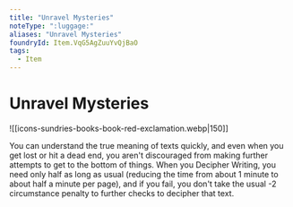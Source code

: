 ```yaml
---
title: "Unravel Mysteries"
noteType: ":luggage:"
aliases: "Unravel Mysteries"
foundryId: Item.VqG5AgZuuYvQjBaO
tags:
  - Item
---
```


# Unravel Mysteries
![[icons-sundries-books-book-red-exclamation.webp|150]]

You can understand the true meaning of texts quickly, and even when you get lost or hit a dead end, you aren't discouraged from making further attempts to get to the bottom of things. When you Decipher Writing, you need only half as long as usual (reducing the time from about 1 minute to about half a minute per page), and if you fail, you don't take the usual -2 circumstance penalty to further checks to decipher that text.
